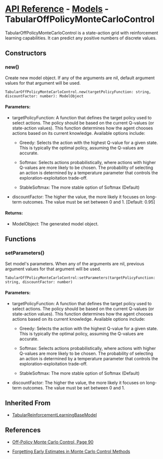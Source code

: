 # [API Reference](../../API.md) - [Models](../Models.md) - TabularOffPolicyMonteCarloControl

TabularOffPolicyMonteCarloControl is a state-action grid with reinforcement learning capabilities. It can predict any positive numbers of discrete values.

## Constructors

### new()

Create new model object. If any of the arguments are nil, default argument values for that argument will be used.

```
TabularOffPolicyMonteCarloControl.new(targetPolicyFunction: string, discountFactor: number): ModelObject
```

#### Parameters:

* targetPolicyFunction: A function that defines the target policy used to select actions. The policy should be based on the current Q-values (or state-action values). This function determines how the agent chooses actions based on its current knowledge. Available options include:

	* Greedy: Selects the action with the highest Q-value for a given state. This is typically the optimal policy, assuming the Q-values are accurate.

	* Softmax: Selects actions probabilistically, where actions with higher Q-values are more likely to be chosen. The probability of selecting an action is determined by a temperature parameter that controls the exploration-exploitation trade-off.

	* StableSoftmax: The more stable option of Softmax (Default)

* discountFactor: The higher the value, the more likely it focuses on long-term outcomes. The value must be set between 0 and 1. [Default: 0.95]

#### Returns:

* ModelObject: The generated model object.

## Functions

### setParameters()

Set model's parameters. When any of the arguments are nil, previous argument values for that argument will be used.

```
TabularOffPolicyMonteCarloControl:setParameters(targetPolicyFunction: string, discountFactor: number)
```

#### Parameters:

* targetPolicyFunction: A function that defines the target policy used to select actions. The policy should be based on the current Q-values (or state-action values). This function determines how the agent chooses actions based on its current knowledge. Available options include:

	* Greedy: Selects the action with the highest Q-value for a given state. This is typically the optimal policy, assuming the Q-values are accurate.

	* Softmax: Selects actions probabilistically, where actions with higher Q-values are more likely to be chosen. The probability of selecting an action is determined by a temperature parameter that controls the exploration-exploitation trade-off.

	* StableSoftmax: The more stable option of Softmax (Default)

* discountFactor: The higher the value, the more likely it focuses on long-term outcomes. The value must be set between 0 and 1.

## Inherited From

* [TabularReinforcementLearningBaseModel](TabularReinforcementLearningBaseModel.md)

## References

* [Off-Policy Monte Carlo Control, Page 90](http://incompleteideas.net/book/bookdraft2017nov5.pdf)

* [Forgetting Early Estimates in Monte Carlo Control Methods](https://ev.fe.uni-lj.si/3-2015/Vodopivec.pdf)
